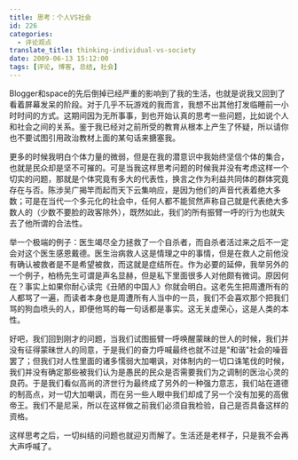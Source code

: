```yaml
---
title: 思考：个人VS社会
id: 226
categories:
  - 评论观点
translate_title: thinking-individual-vs-society
date: 2009-06-13 15:12:00
tags: [评论, 博客, 总结, 社会]
---
```


Blogger和space的先后倒掉已经严重的影响到了我的生活，也就是说我又回到了看着屏幕发呆的阶段。对于几乎不玩游戏的我而言，我想不出其他打发临睡前一小时时间的方式。这期间因为无所事事，到也开始认真的思考一些问题，比如说个人和社会之间的关系。鉴于我已经对之前所受的教育从根本上产生了怀疑，所以请你也不要试图引用政治教材上面的某句话来搪塞我。

更多的时候我明白个体力量的微弱，但是在我的潜意识中我始终坚信个体的集合，也就是民众却是坚不可摧的。可是当我这样思考问题的时候我并没有考虑这样一个切实的问题，那就是个体究竟有多大的代表性，换言之作为利益共同体的群体究竟存在与否。陈涉吴广揭竿而起而天下云集响应，是因为他们的声音代表着绝大多数；可是在当代一个多元化的社会中，任何人都不能贸然声称自己就是代表绝大多数人的（少数不要脸的政客除外），既然如此，我们的所有振臂一呼的行为也就失去了他所谓的合法性。

举一个极端的例子：医生竭尽全力拯救了一个自杀者，而自杀者活过来之后不一定会对这个医生感恩戴德。医生治病救人这是情理之中的事情，但是在救人之前他没有确认被救者是不是希望被救，而这就是症结所在。作为必要的延伸，我举另外的一个例子，柏杨先生可谓是声名显赫，但是私下里面很多人对他颇有微词。原因何在？事实上如果你耐心读完《丑陋的中国人》你就会明白。这老先生把周遭所有的人都骂了一遍，而读者本身也是周遭所有人当中的一员，我们不会喜欢那个把我们骂的狗血喷头的人，即便他骂的每一句话都是事实。这无关虚荣心，这是人类的本性。

好吧，我们回到刚才的问题，当我们试图振臂一呼唤醒蒙昧的世人的时候，我们并没有征得蒙昧世人的同意，于是我们的奋力呼喊最终也就不过是"和谐"社会的噪音罢了；但我们对人性里面的诸多懦弱大加嘲讽，对体制内的一切口诛笔伐的时候，我们并没有确定那些被我们认为是愚民的民众是否需要我们为之调制的医治心灵的良药。于是我们看似高尚的济世行为最终成了另外的一种强力意志，我们站在道德的制高点，对一切大加嘲讽，而在另一些人眼中我们却成了另一个没有加冕的高傲帝王。我们不是尼采，所以在这样做之前我们必须自我检验，自己是否具备这样的资格。

这样思考之后，一切纠结的问题也就迎刃而解了。生活还是老样子，只是我不会再大声呼喊了。